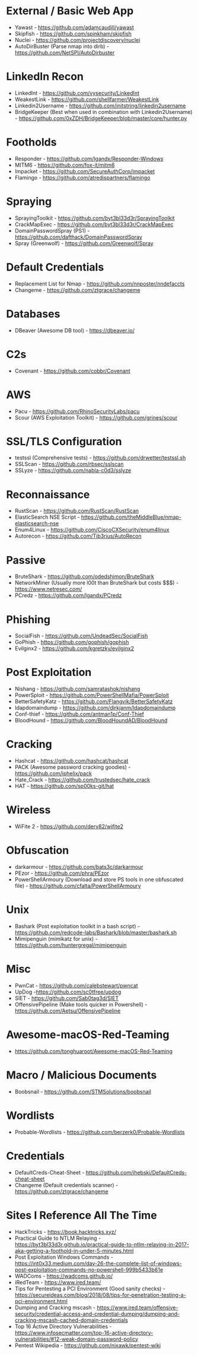 # External / Basic Web App
* Yawast - https://github.com/adamcaudill/yawast
* Skipfish - https://github.com/spinkham/skipfish
* Nuclei - https://github.com/projectdiscovery/nuclei
* AutoDirBuster (Parse nmap into dirb) - https://github.com/NetSPI/AutoDirbuster

# LinkedIn Recon
* LinkedInt - https://github.com/vysecurity/LinkedInt
* WeakestLink - https://github.com/shellfarmer/WeakestLink
* Linkedin2Username - https://github.com/initstring/linkedin2username
* BridgeKeeper (Best when used in combination with Linkedin2Username) - https://github.com/0xZDH/BridgeKeeper/blob/master/core/hunter.py

# Footholds
* Responder - https://github.com/lgandx/Responder-Windows
* MITM6 - https://github.com/fox-it/mitm6
* Impacket - https://github.com/SecureAuthCorp/impacket
* Flamingo - https://github.com/atredispartners/flamingo

# Spraying
* SprayingToolkit - https://github.com/byt3bl33d3r/SprayingToolkit
* CrackMapExec - https://github.com/byt3bl33d3r/CrackMapExec
* DomainPasswordSpray (PS1) - https://github.com/dafthack/DomainPasswordSpray
* Spray (Greenwolf) - https://github.com/Greenwolf/Spray

# Default Credentials
* Replacement List for Nmap - https://github.com/nnposter/nndefaccts
* Changeme - https://github.com/ztgrace/changeme

# Databases 
* DBeaver (Awesome DB tool) - https://dbeaver.io/

# C2s
* Covenant - https://github.com/cobbr/Covenant

# AWS
* Pacu - https://github.com/RhinoSecurityLabs/pacu
* Scour (AWS Exploitation Toolkit) - https://github.com/grines/scour

# SSL/TLS Configuration
* testssl (Comprehensive tests) - https://github.com/drwetter/testssl.sh
* SSLScan - https://github.com/rbsec/sslscan
* SSLyze - https://github.com/nabla-c0d3/sslyze

# Reconnaissance 
* RustScan - https://github.com/RustScan/RustScan
* ElasticSearch NSE Script - https://github.com/theMiddleBlue/nmap-elasticsearch-nse
* Enum4Linux - https://github.com/CiscoCXSecurity/enum4linux
* Autorecon - https://github.com/Tib3rius/AutoRecon

# Passive 
* BruteShark - https://github.com/odedshimon/BruteShark
* NetworkMiner (Usually more l00t than BruteShark but costs $$$) - https://www.netresec.com/
* PCredz - https://github.com/lgandx/PCredz

# Phishing 
* SocialFish - https://github.com/UndeadSec/SocialFish
* GoPhish - https://github.com/gophish/gophish
* Evilginx2 - https://github.com/kgretzky/evilginx2

# Post Exploitation
* Nishang - https://github.com/samratashok/nishang
* PowerSploit - https://github.com/PowerShellMafia/PowerSploit
* BetterSafetyKatz - https://github.com/Flangvik/BetterSafetyKatz
* ldapdomaindump - https://github.com/dirkjanm/ldapdomaindump
* Conf-thief - https://github.com/antman1p/Conf-Thief
* BloodHound - https://github.com/BloodHoundAD/BloodHound

# Cracking 
* Hashcat - https://github.com/hashcat/hashcat
* PACK (Awesome password cracking goodies) - https://github.com/iphelix/pack 
* Hate_Crack - https://github.com/trustedsec/hate_crack
* HAT - https://github.com/sp00ks-git/hat

# Wireless
* WiFite 2 - https://github.com/derv82/wifite2

# Obfuscation
* darkarmour - https://github.com/bats3c/darkarmour
* PEzor - https://github.com/phra/PEzor
* PowerShellArmoury (Download and store PS tools in one obfuscated file) - https://github.com/cfalta/PowerShellArmoury

# Unix
* Bashark (Post exploitation toolkit in a bash script) - https://github.com/redcode-labs/Bashark/blob/master/bashark.sh
* Mimipenguin (mimikatz for unix) - https://github.com/huntergregal/mimipenguin

# Misc
* PwnCat - https://github.com/calebstewart/pwncat
* UpDog -https://github.com/sc0tfree/updog
* SIET - https://github.com/Sab0tag3d/SIET
* OffensivePipeline (Make tools quicker in Powershell) - https://github.com/Aetsu/OffensivePipeline

# Awesome-macOS-Red-Teaming
* https://github.com/tonghuaroot/Awesome-macOS-Red-Teaming

# Macro / Malicious Documents
* Boobsnail - https://github.com/STMSolutions/boobsnail 

# Wordlists 
* Probable-Wordlists - https://github.com/berzerk0/Probable-Wordlists

# Credentials
* DefaultCreds-Cheat-Sheet - https://github.com/ihebski/DefaultCreds-cheat-sheet
* Changeme (Default credentials scanner) - https://github.com/ztgrace/changeme

# Sites I Reference All The Time
* HackTricks - https://book.hacktricks.xyz/
* Practical Guide to NTLM Relaying - https://byt3bl33d3r.github.io/practical-guide-to-ntlm-relaying-in-2017-aka-getting-a-foothold-in-under-5-minutes.html
* Post Exploitation Windows Commands - https://int0x33.medium.com/day-26-the-complete-list-of-windows-post-exploitation-commands-no-powershell-999b5433b61e
* WADComs - https://wadcoms.github.io/
* iRedTeam - https://www.ired.team/
* Tips for Pentesting a PCI Environment (Good sanity checks) - https://secureideas.com/blog/2018/08/tips-for-penetration-testing-a-pci-environment.html
* Dumping and Cracking mscash - https://www.ired.team/offensive-security/credential-access-and-credential-dumping/dumping-and-cracking-mscash-cached-domain-credentials
* Top 16 Active Directory Vulnerabilities - https://www.infosecmatter.com/top-16-active-directory-vulnerabilities/#12-weak-domain-password-policy
* Pentest Wikipedia - https://github.com/nixawk/pentest-wiki
